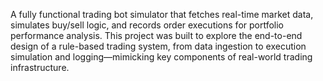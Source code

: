 A fully functional trading bot simulator that fetches real-time market data, simulates buy/sell logic, and records order executions for portfolio performance analysis. 
This project was built to explore the end-to-end design of a rule-based trading system,
from data ingestion to execution simulation and logging—mimicking key components of real-world trading infrastructure.
